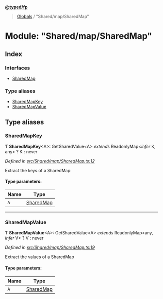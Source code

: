 **[@typed/fp](../README.md)**

> [Globals](../globals.md) / "Shared/map/SharedMap"

# Module: "Shared/map/SharedMap"

## Index

### Interfaces

* [SharedMap](../interfaces/_shared_map_sharedmap_.sharedmap.md)

### Type aliases

* [SharedMapKey](_shared_map_sharedmap_.md#sharedmapkey)
* [SharedMapValue](_shared_map_sharedmap_.md#sharedmapvalue)

## Type aliases

### SharedMapKey

Ƭ  **SharedMapKey**\<A>: GetSharedValue\<A> *extends* ReadonlyMap\<*infer* K, any> ? K : never

*Defined in [src/Shared/map/SharedMap.ts:12](https://github.com/TylorS/typed-fp/blob/41076ce/src/Shared/map/SharedMap.ts#L12)*

Extract the keys of a SharedMap

#### Type parameters:

Name | Type |
------ | ------ |
`A` | [SharedMap](../interfaces/_shared_map_sharedmap_.sharedmap.md) |

___

### SharedMapValue

Ƭ  **SharedMapValue**\<A>: GetSharedValue\<A> *extends* ReadonlyMap\<any, *infer* V> ? V : never

*Defined in [src/Shared/map/SharedMap.ts:19](https://github.com/TylorS/typed-fp/blob/41076ce/src/Shared/map/SharedMap.ts#L19)*

Extract the values of a SharedMap

#### Type parameters:

Name | Type |
------ | ------ |
`A` | [SharedMap](../interfaces/_shared_map_sharedmap_.sharedmap.md) |
